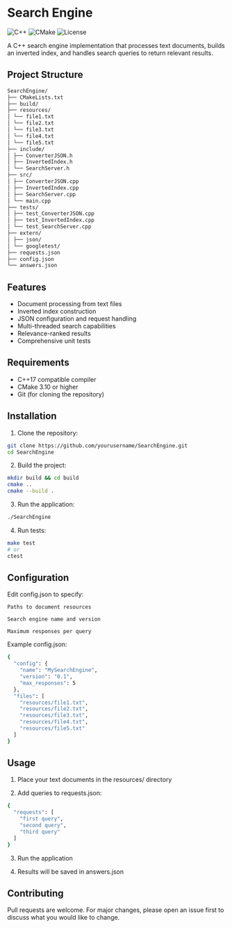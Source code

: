 # Search Engine

![C++](https://img.shields.io/badge/C++-17-blue.svg)
![CMake](https://img.shields.io/badge/CMake-3.10+-green.svg)
![License](https://img.shields.io/badge/License-MIT-orange.svg)

A C++ search engine implementation that processes text documents, builds an inverted index, and handles search queries to return relevant results.

## Project Structure

```bash
SearchEngine/
├── CMakeLists.txt
├── build/
├── resources/
│ └── file1.txt
│ └── file2.txt
│ └── file3.txt
│ └── file4.txt
│ └── file5.txt
├── include/
│ ├── ConverterJSON.h
│ ├── InvertedIndex.h
│ └── SearchServer.h
├── src/
│ ├── ConverterJSON.cpp
│ ├── InvertedIndex.cpp
│ ├── SearchServer.cpp
│ └── main.cpp
├── tests/
│ ├── test_ConverterJSON.cpp
│ ├── test_InvertedIndex.cpp
│ └── test_SearchServer.cpp
├── extern/
│ ├── json/
│ └── googletest/
├── requests.json
├── config.json
└── answers.json
```

## Features

- Document processing from text files
- Inverted index construction
- JSON configuration and request handling
- Multi-threaded search capabilities
- Relevance-ranked results
- Comprehensive unit tests

## Requirements

- C++17 compatible compiler
- CMake 3.10 or higher
- Git (for cloning the repository)

## Installation

1. Clone the repository:
```bash
git clone https://github.com/yourusername/SearchEngine.git
cd SearchEngine
```

2. Build the project:
```bash
mkdir build && cd build
cmake ..
cmake --build .
```

3. Run the application:
```bash
./SearchEngine
```

4. Run tests:
```bash
make test
# or
ctest
```

## Configuration

Edit config.json to specify:

    Paths to document resources

    Search engine name and version

    Maximum responses per query

Example config.json:

```bash
{
  "config": {
    "name": "MySearchEngine",
    "version": "0.1",
    "max_responses": 5
  },
  "files": [
    "resources/file1.txt",
    "resources/file2.txt",
    "resources/file3.txt",
    "resources/file4.txt",
    "resources/file5.txt"
  ]
}
```

## Usage

1. Place your text documents in the resources/ directory

2. Add queries to requests.json:

```bash
{
  "requests": [
    "first query",
    "second query",
    "third query"
  ]
}
```

3. Run the application

4. Results will be saved in answers.json

## Contributing

Pull requests are welcome. For major changes, please open an issue first to discuss what you would like to change.
